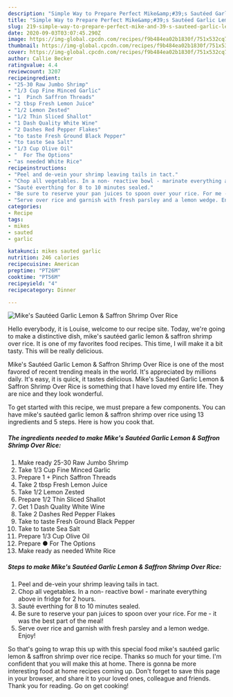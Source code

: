 ```yaml
---
description: "Simple Way to Prepare Perfect Mike&amp;#39;s Sautéed Garlic Lemon &amp;amp; Saffron Shrimp Over Rice"
title: "Simple Way to Prepare Perfect Mike&amp;#39;s Sautéed Garlic Lemon &amp;amp; Saffron Shrimp Over Rice"
slug: 219-simple-way-to-prepare-perfect-mike-and-39-s-sauteed-garlic-lemon-and-amp-saffron-shrimp-over-rice
date: 2020-09-03T03:07:45.290Z
image: https://img-global.cpcdn.com/recipes/f9b484ea02b1830f/751x532cq70/mikes-sauteed-garlic-lemon-saffron-shrimp-over-rice-recipe-main-photo.jpg
thumbnail: https://img-global.cpcdn.com/recipes/f9b484ea02b1830f/751x532cq70/mikes-sauteed-garlic-lemon-saffron-shrimp-over-rice-recipe-main-photo.jpg
cover: https://img-global.cpcdn.com/recipes/f9b484ea02b1830f/751x532cq70/mikes-sauteed-garlic-lemon-saffron-shrimp-over-rice-recipe-main-photo.jpg
author: Callie Becker
ratingvalue: 4.4
reviewcount: 3207
recipeingredient:
- "25-30 Raw Jumbo Shrimp"
- "1/3 Cup Fine Minced Garlic"
- "1  Pinch Saffron Threads"
- "2 tbsp Fresh Lemon Juice"
- "1/2 Lemon Zested"
- "1/2 Thin Sliced Shallot"
- "1 Dash Quality White Wine"
- "2 Dashes Red Pepper Flakes"
- "to taste Fresh Ground Black Pepper"
- "to taste Sea Salt"
- "1/3 Cup Olive Oil"
- "  For The Options"
- "as needed White Rice"
recipeinstructions:
- "Peel and de-vein your shrimp leaving tails in tact."
- "Chop all vegetables. In a non- reactive bowl - marinate everything above in fridge for 2 hours."
- "Sauté everthing for 8 to 10 minutes sealed."
- "Be sure to reserve your pan juices to spoon over your rice. For me - it was the best part of the meal!"
- "Serve over rice and garnish with fresh parsley and a lemon wedge. Enjoy!"
categories:
- Recipe
tags:
- mikes
- sauted
- garlic

katakunci: mikes sauted garlic 
nutrition: 246 calories
recipecuisine: American
preptime: "PT26M"
cooktime: "PT56M"
recipeyield: "4"
recipecategory: Dinner

---
```



![Mike&#39;s Sautéed Garlic Lemon &amp; Saffron Shrimp Over Rice](https://img-global.cpcdn.com/recipes/f9b484ea02b1830f/751x532cq70/mikes-sauteed-garlic-lemon-saffron-shrimp-over-rice-recipe-main-photo.jpg)

Hello everybody, it is Louise, welcome to our recipe site. Today, we're going to make a distinctive dish, mike&#39;s sautéed garlic lemon &amp; saffron shrimp over rice. It is one of my favorites food recipes. This time, I will make it a bit tasty. This will be really delicious.



Mike&#39;s Sautéed Garlic Lemon &amp; Saffron Shrimp Over Rice is one of the most favored of recent trending meals in the world. It's appreciated by millions daily. It's easy, it is quick, it tastes delicious. Mike&#39;s Sautéed Garlic Lemon &amp; Saffron Shrimp Over Rice is something that I have loved my entire life. They are nice and they look wonderful.


To get started with this recipe, we must prepare a few components. You can have mike&#39;s sautéed garlic lemon &amp; saffron shrimp over rice using 13 ingredients and 5 steps. Here is how you cook that.

<!--inarticleads1-->

##### The ingredients needed to make Mike&#39;s Sautéed Garlic Lemon &amp; Saffron Shrimp Over Rice:

1. Make ready 25-30 Raw Jumbo Shrimp
1. Take 1/3 Cup Fine Minced Garlic
1. Prepare 1 + Pinch Saffron Threads
1. Take 2 tbsp Fresh Lemon Juice
1. Take 1/2 Lemon Zested
1. Prepare 1/2 Thin Sliced Shallot
1. Get 1 Dash Quality White Wine
1. Take 2 Dashes Red Pepper Flakes
1. Take to taste Fresh Ground Black Pepper
1. Take to taste Sea Salt
1. Prepare 1/3 Cup Olive Oil
1. Prepare  ● For The Options
1. Make ready as needed White Rice




<!--inarticleads2-->

##### Steps to make Mike&#39;s Sautéed Garlic Lemon &amp; Saffron Shrimp Over Rice:

1. Peel and de-vein your shrimp leaving tails in tact.
1. Chop all vegetables. In a non- reactive bowl - marinate everything above in fridge for 2 hours.
1. Sauté everthing for 8 to 10 minutes sealed.
1. Be sure to reserve your pan juices to spoon over your rice. For me - it was the best part of the meal!
1. Serve over rice and garnish with fresh parsley and a lemon wedge. Enjoy!




So that's going to wrap this up with this special food mike&#39;s sautéed garlic lemon &amp; saffron shrimp over rice recipe. Thanks so much for your time. I'm confident that you will make this at home. There is gonna be more interesting food at home recipes coming up. Don't forget to save this page in your browser, and share it to your loved ones, colleague and friends. Thank you for reading. Go on get cooking!
